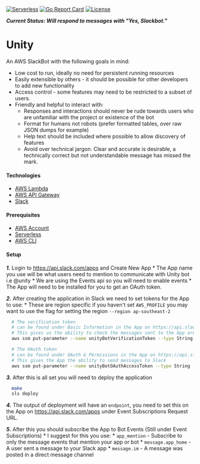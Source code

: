 [![Serverless](http://public.serverless.com/badges/v3.svg)](http://www.serverless.com)
[![Go Report Card](https://goreportcard.com/badge/github.com/whithajess/unity)](https://goreportcard.com/report/github.com/whithajess/unity)
[![License](https://img.shields.io/github/license/whithajess/unity.svg)](LICENSE.md)

***Current Status: Will respond to messages with "Yes, Slackbot."***

# Unity

An AWS SlackBot with the following goals in mind:

* Low cost to run, ideally no need for persistent running resources
* Easily extensible by others - it should be possible for other developers to add new functionality
* Access control - some features may need to be restricted to a subset of users.
* Friendly and helpful to interact with:
    * Responses and interactions should never be rude towards users who are unfamiliar with the project or existence of the bot
    * Format for humans not robots (prefer formatted tables, over raw JSON dumps for example)
    * Help text should be included where possible to allow discovery of features
    * Avoid over technical jargon. Clear and accurate is desirable, a technically correct but not understandable message has missed the mark.

#### Technologies

* [AWS Lambda](https://aws.amazon.com/lambda/)
* [AWS API Gateway](https://aws.amazon.com/api-gateway/)
* [Slack](https://slack.com/)

#### Prerequisites

* [AWS Account](https://portal.aws.amazon.com/gp/aws/developer/registration/index.html)
* [Serverless](https://serverless.com/framework/docs/getting-started/)
* [AWS CLI](https://docs.aws.amazon.com/cli/latest/userguide/installing.html)

#### Setup

***1.*** Login to https://api.slack.com/apps and Create New App
    * The App name you use will be what users need to mention to communicate with Unity bot i.e @unity
    * We are using the Events api so you will need to enable events
    * The App will need to be installed for you to get an OAuth token.

***2.*** After creating the application in Slack we need to set tokens for the App to use:
    * These are region specific if you haven't set `AWS_PROFILE` you may want to use the flag for setting the region `--region ap-southeast-2`
```bash
  # The verification token
  # can be found under Basic Information in the App on https://api.slack.com/apps
  # This gives us the ability to check the messages sent to the App are actually coming from Slack
  aws ssm put-parameter --name unityBotVerificationToken --type String --value SecretToken

  # The OAuth token
  # can be found under OAuth & Permissions in the App on https://api.slack.com/apps
  # This gives the App the ability to send messages to Slack
  aws ssm put-parameter --name unityBotOAuthAccessToken --type String --value xoxb-SecretToken
```

***3.*** After this is all set you will need to deploy the application
```bash
  make
  sls deploy
```

***4.*** The output of deployment will have an `endpoint`, you need to set this on the App on https://api.slack.com/apps under Event Subscriptions Request URL.

***5.*** After this you should subscribe the App to Bot Events (Still under Event Subscriptions)
    * I suggest for this you use:
        * `app_mention` - Subscribe to only the message events that mention your app or bot
        * `message.app_home` - A user sent a message to your Slack app
        * `message.im` - A message was posted in a direct message channel


<!-- TODO: Write Instructions for Collaboration -->
